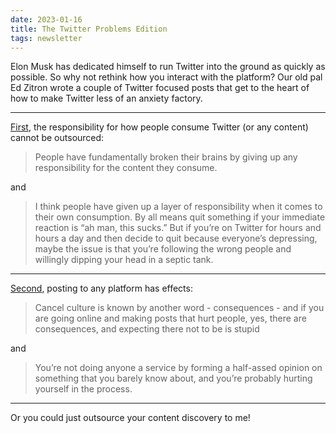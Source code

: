 ```yaml
---
date: 2023-01-16
title: The Twitter Problems Edition
tags: newsletter
---
```

Elon Musk has dedicated himself to run Twitter into the ground as quickly as possible. So why not rethink how you interact with the platform? Our old pal Ed Zitron wrote a couple of Twitter focused posts that get to the heart of how to make Twitter less of an anxiety factory.

___

[First](https://ez.substack.com/p/how-to-enjoy-twitter-again), the responsibility for how people consume Twitter (or any content) cannot be outsourced:

> People have fundamentally broken their brains by giving up any responsibility for the content they consume.

and 

> I think people have given up a layer of responsibility when it comes to their own consumption. By all means quit something if your immediate reaction is “ah man, this sucks.” But if you’re on Twitter for hours and hours a day and then decide to quit because everyone’s depressing, maybe the issue is that you’re following the wrong people and willingly dipping your head in a septic tank.
___

[Second](https://ez.substack.com/p/how-and-why-to-post), posting to any platform has effects:

> Cancel culture is known by another word - consequences - and if you are going online and making posts that hurt people, yes, there are consequences, and expecting there not to be is stupid

and

> You’re not doing anyone a service by forming a half-assed opinion on something that you barely know about, and you’re probably hurting yourself in the process.


___

Or you could just outsource your content discovery to me!

